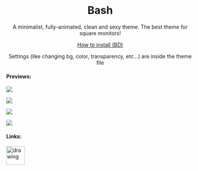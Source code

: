 <h1 align=center> Bash </h1>

<p align=center>A minimalist, fully-animated, clean and sexy theme. The best theme for square monitors!</p>

<p align=center><a href=https://0x71.cc/bd/guide/#installthemesplugins>How to install (BD)</a></p>

<p align=center>Settings (like changing bg, color, transparency, etc...) are inside the theme file</p>

#### Previews:

![](https://cdn.discordapp.com/attachments/539180316447997974/661625922994044938/1.png)

![](https://cdn.discordapp.com/attachments/539180316447997974/661625934239105115/2.png)

![](https://cdn.discordapp.com/attachments/539180316447997974/661625919785664532/3.png)

![](https://cdn.discordapp.com/attachments/539180316447997974/668085162718003220/IMG_20200118_113114.png)


#### Links:

[<img src="https://i.redd.it/cpk12az6mo141.png" alt="drawing" width="50"/>](https://discord.gg/jGmSTkk)
